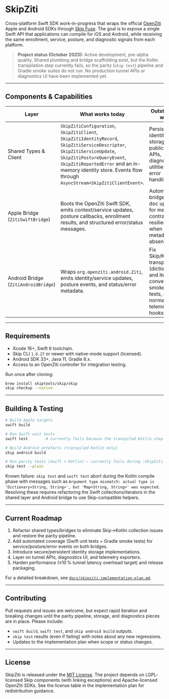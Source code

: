# SkipZiti

Cross-platform Swift SDK work-in-progress that wraps the official [OpenZiti](https://openziti.github.io/ziti/overview.html) Apple and Android SDKs through [Skip Fuse](https://skip.tools/docs/modules/skip-fuse/). The goal is to expose a single Swift API that applications can compile for iOS and Android, while receiving the same enrollment, service, posture, and diagnostic signals from each platform.

> **Project status (October&nbsp;2025):** Active development, pre-alpha quality. Shared plumbing and bridge scaffolding exist, but the Kotlin transpilation step currently fails, so the parity (`skip test`) pipeline and Gradle smoke suites do not run. No production tunnel APIs or diagnostics UI have been implemented yet.

---

## Components & Capabilities

| Layer | What works today | Outstanding work |
| --- | --- | --- |
| Shared Types & Client | `SkipZitiConfiguration`, `SkipZitiClient`, `SkipZitiIdentityRecord`, `SkipZitiServiceDescriptor`, `SkipZitiServiceUpdate`, `SkipZitiPostureQueryEvent`, `SkipZitiReportedError` and an in-memory identity store. Events flow through `AsyncStream<SkipZitiClientEvent>`. | Persistent identity storage, public tunnel APIs, diagnostics utilities, richer error handling. |
| Apple Bridge (`ZitiSwiftBridge`) | Boots the OpenZiti Swift SDK, emits context/service updates, posture callbacks, enrollment results, and structured error/status messages. | Automated bridge tests, doc updates for metadata contracts, resilience when posture metadata is absent. |
| Android Bridge (`ZitiAndroidBridge`) | Wraps `org.openziti.android.Ziti`, emits identity/service updates, posture events, and status/error metadata. | Fix Skip/Kotlin transpilation (dictionary and iterator conversions), smoke/Gradle tests, alias normalization, telemetry hooks. |

---

## Requirements

- Xcode 16+, Swift 6 toolchain.
- Skip CLI `1.6.27` or newer with native-mode support (licensed).
- Android SDK 33+, Java 11, Gradle 8.x.
- Access to an OpenZiti controller for integration testing.

Run once after cloning:

```bash
brew install skiptools/skip/skip
skip checkup --native
```

---

## Building & Testing

```bash
# Build Apple targets
swift build

# Run Swift unit tests
swift test        # currently fails because the transpiled Kotlin step fails

# Build Android artefacts (transpiled Kotlin only)
skip android build

# Run parity tests (Swift + Kotlin) – currently fails during :SkipZiti:compileDebugKotlin
skip test --plain
```

Known failure: `skip test` and `swift test` abort during the Kotlin compile phase with messages such as `Argument type mismatch: actual type is 'Dictionary<String, String>', but 'Map<String, String>' was expected`. Resolving these requires refactoring the Swift collections/iterators in the shared layer and Android bridge to use Skip-compatible helpers.

---

## Current Roadmap

1. Refactor shared types/bridges to eliminate Skip→Kotlin collection issues and restore the parity pipeline.
2. Add automated coverage (Swift unit tests + Gradle smoke tests) for service/posture/error events on both bridges.
3. Introduce secure/persistent identity storage implementations.
4. Layer on tunnel APIs, diagnostics UI, and telemetry exporters.
5. Harden performance (≤10 % tunnel latency overhead target) and release packaging.

For a detailed breakdown, see [`docs/skipziti-implementation-plan.md`](docs/skipziti-implementation-plan.md).

---

## Contributing

Pull requests and issues are welcome, but expect rapid iteration and breaking changes until the parity pipeline, storage, and diagnostics pieces are in place. Please include:

- `swift build`, `swift test`, and `skip android build` outputs.
- `skip test` results (even if failing) with notes about any new regressions.
- Updates to the implementation plan when scope or status changes.

---

## License

SkipZiti is released under the [MIT License](LICENSE). The project depends on LGPL-licensed Skip components (with linking exceptions) and Apache-licensed OpenZiti SDKs. See the license table in the implementation plan for redistribution guidance.
